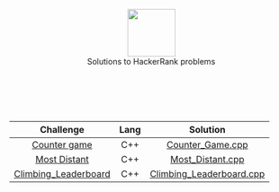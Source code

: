 <p align="center">
    <a href="https://www.hackerrank.com/RodneyShag">
        <img height=85 src="https://d3keuzeb2crhkn.cloudfront.net/hackerrank/assets/styleguide/logo_wordmark-f5c5eb61ab0a154c3ed9eda24d0b9e31.svg">
    </a>
    <br>Solutions to HackerRank problems
</p>

<br>
</br>
<br>
</br>

| Challenge |          Lang               | Solution |                  
|:---:|:------------------------------------------------------------------:|:------:|
|[Counter game](https://www.hackerrank.com/challenges/counter-game/problem?utm_campaign=challenge-recommendation&utm_medium=email&utm_source=24-hour-campaign)|   C++   | [Counter_Game.cpp](https://github.com/gppprimo/HackerRank_Solutions/blob/master/Solutions/Counter_Game.cpp)|
|[Most Distant](https://www.hackerrank.com/challenges/most-distant/problem)|   C++   | [Most_Distant.cpp](https://github.com/gppprimo/HackerRank_Solutions/blob/master/Solutions/Most_Distant.cpp)|
|[Climbing_Leaderboard](https://www.hackerrank.com/challenges/climbing-the-leaderboard/problem)|   C++   | [Climbing_Leaderboard.cpp](https://github.com/gppprimo/HackerRank_Solutions/blob/master/Solutions/Climbing_Leaderboard.cpp)|
